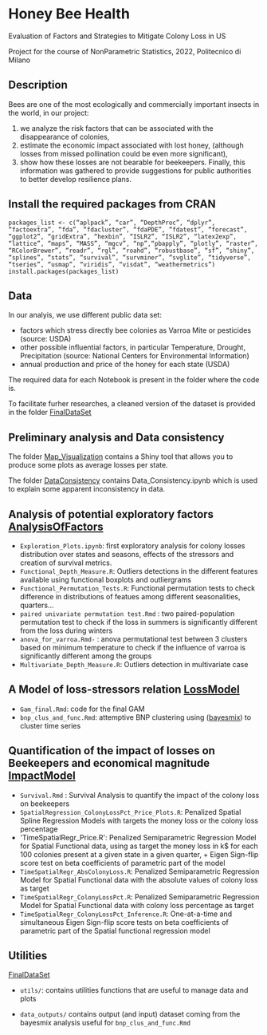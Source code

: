 # Honey Bee Health 
Evaluation of Factors and Strategies to Mitigate Colony Loss in US

Project for the course of NonParametric Statistics, 2022, Politecnico di Milano

## Description
Bees are one of the most ecologically and commercially important insects in the world, in our project:
1. we analyze the risk factors that can be associated with the disappearance of colonies,
2. estimate the economic impact associated with lost honey, (although losses from missed pollination could be even more significant),
3. show how these losses are not bearable for beekeepers.
Finally, this information was gathered to provide suggestions for public authorities to better develop resilience plans.

## Install the required packages from CRAN

```
packages_list <- c(“aplpack”, “car”, “DepthProc”, “dplyr”, “factoextra”, “fda”, “fdacluster”, “fdaPDE”, “fdatest”, “forecast”, “ggplot2”, “gridExtra”, “hexbin”, “ISLR2”, “ISLR2”, “latex2exp”, “lattice”, “maps”, “MASS”, “mgcv”, “np”,“pbapply”, “plotly”, “raster”, “RColorBrewer”, “readr”, “rgl”, “roahd”, “robustbase”, “sf”, “shiny”, “splines”, “stats”, “survival”, “survminer”, “svglite”, “tidyverse”, “tseries”, “usmap”, “viridis”, “visdat”, “weathermetrics”)
install.packages(packages_list)
```

## Data
In our analyis, we use different public data set:
- factors which stress directly bee colonies as Varroa Mite or pesticides (source: USDA)
- other possible influential factors, in particular Temperature, Drought, Precipitation (source: National Centers for Environmental Information)
- annual production and price of the honey for each state (USDA)

The required data for each Notebook is present in the folder where the code is.

To facilitate furher researches, a cleaned version of the dataset is provided in the folder [FinalDataSet](https://github.com/eugeniovaretti/honeybeehealth/tree/main/FinalDataSet)

## Preliminary analysis and Data consistency
The folder [Map_Visualization](https://github.com/eugeniovaretti/honeybeehealth/tree/main/code/Map_visualization) contains a Shiny tool that allows you to produce some plots as average losses per state. 

The folder [DataConsistency](https://github.com/eugeniovaretti/honeybeehealth/tree/main/code/DataConsistency) contains Data_Consistency.ipynb which is used to explain some apparent inconsistency in data.

## Analysis of potential exploratory factors [AnalysisOfFactors](https://github.com/eugeniovaretti/honeybeehealth/tree/main/code/AnalysisOfFactors)
- `Exploration_Plots.ipynb`: first exploratory analysis for colony losses distribution over states and seasons, effects of the stressors and creation of survival metrics.
- `Functional_Depth_Measure.R`: Outliers detections in the different features available using functional boxplots and outliergrams
- `Functional_Permutation_Tests.R`: Functional permutation tests to check difference in distributions of featues among different seasonalities, quarters...
- `paired univariate permutation test.Rmd` : two paired-population permutation test to check if the loss in summers is significantly different from the loss during winters
- `anova_for_varroa.Rmd-` : anova permutational test between 3 clusters based on minimum temperature to check if the influence of varroa is significantly different among the groups
- `Multivariate_Depth_Measure.R`: Outliers detection in multivariate case

## A Model of loss-stressors relation [LossModel](https://github.com/eugeniovaretti/honeybeehealth/tree/main/code/LossModel)
- `Gam_final.Rmd`: code for the final GAM
- `bnp_clus_and_func.Rmd`: attemptive BNP clustering using ([bayesmix](https://github.com/eugeniovaretti/honeybeehealth)) to cluster time series

## Quantification of the impact of losses on Beekeepers and economical magnitude [ImpactModel](https://github.com/eugeniovaretti/honeybeehealth/tree/main/code/ImpactModel)
- `Survival.Rmd` : Survival Analysis to quantify the impact of the colony loss on beekeepers
- `SpatialRegression_ColonyLossPct_Price_Plots.R`: Penalized Spatial Spline Regression Models with targets the money loss or the colony loss percentage
- 'TimeSpatialRegr_Price.R': Penalized Semiparametric Regression Model for Spatial Functional data, using as target the money loss in k$ for each 100 colonies present at a given state in a given quarter, + Eigen Sign-flip score test on beta coefficients of parametric part of the model
- `TimeSpatialRegr_AbsColonyLoss.R`: Penalized Semiparametric Regression Model for Spatial Functional data with the absolute values of colony loss as target
- `TimeSpatialRegr_ColonyLossPct.R`: Penalized Semiparametric Regression Model for Spatial Functional data with colony loss percentage as target
- `TimeSpatialRegr_ColonyLossPct_Inference.R`: One-at-a-time and simultaneous Eigen Sign-flip score tests on beta coefficients of parametric part of the Spatial functional regression model

## Utilities
[FinalDataSet](https://github.com/eugeniovaretti/honeybeehealth/tree/main/FinalDataSet)
- `utils/`: contains utilities functions that are useful to manage data and plots

- `data_outputs/` contains output (and input) dataset coming from the bayesmix analysis useful for `bnp_clus_and_func.Rmd`


